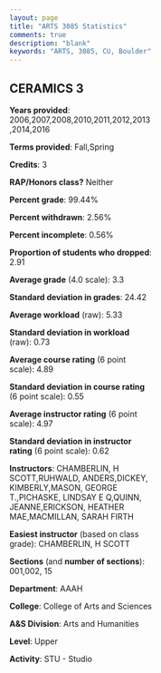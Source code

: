 ```yaml
---
layout: page
title: "ARTS 3085 Statistics"
comments: true
description: "blank"
keywords: "ARTS, 3085, CU, Boulder"
--- 
```

<head>
<script src="https://ajax.googleapis.com/ajax/libs/jquery/2.1.3/jquery.min.js"></script>
<script src="https://dl.dropboxusercontent.com/s/pc42nxpaw1ea4o9/highcharts.js?dl=0"></script>
<!-- <script src="../assets/js/highcharts.js"></script> -->
<style type="text/css">@font-face {
	font-family: "Bebas Neue";
	src: url(https://www.filehosting.org/file/details/544349/BebasNeue%20Regular.otf) format("opentype");
	}
	h1.Bebas { 
		font-family: "Bebas Neue", Verdana, Tahoma;
	}
</style>
</head>
<body>
	<div id="container" style="float: right; width: 45%; height: 88%; margin-left: 2.5%; margin-right: 2.5%;"></div>
	<script language="JavaScript">
		$(document).ready(function() {
		var chart = {type: 'column'};
		var title = {text: 'Grade Distribution'};
		var xAxis = {categories: ['A','B','C','D','F'],crosshair: true};
		var yAxis = {min: 0,title: {text: 'Percentage'}};
		var tooltip = {headerFormat: '<center><b><span style="font-size:20px">{point.key}</span></b></center>',
		               pointFormat: '<td style="padding:0"><b>{point.y:.1f}%</b></td>',
		               footerFormat: '</table>',shared: true,useHTML: true};
		var plotOptions = {column: {pointPadding: 0.0,borderWidth: 0}};  
		var credits = {enabled: false};var series= [{name: 'Percent',data: [48.74,41.21,7.54,1.01,1.51,]}];
		var json = {};
		json.chart = chart;
		json.title = title;
		json.tooltip = tooltip;
		json.xAxis = xAxis;
		json.yAxis = yAxis;  
		json.series = series;
		json.plotOptions = plotOptions;  
		json.credits = credits;
		$('#container').highcharts(json);
	});
	</script>
</body>
			   
## CERAMICS 3

**Years provided**: 2006,2007,2008,2010,2011,2012,2013,2014,2016

**Terms provided**: Fall,Spring

**Credits**: 3

**RAP/Honors class?** Neither

**Percent grade**: 99.44%

**Percent withdrawn**: 2.56%

**Percent incomplete**: 0.56%

**Proportion of students who dropped**: 2.91

**Average grade** (4.0 scale): 3.3

**Standard deviation in grades**: 24.42

**Average workload** (raw): 5.33

**Standard deviation in workload** (raw): 0.73

**Average course rating** (6 point scale): 4.89

**Standard deviation in course rating** (6 point scale): 0.55

**Average instructor rating** (6 point scale): 4.97

**Standard deviation in instructor rating** (6 point scale): 0.62

**Instructors**: CHAMBERLIN, H SCOTT,RUHWALD, ANDERS,DICKEY, KIMBERLY,MASON, GEORGE T.,PICHASKE, LINDSAY E Q,QUINN, JEANNE,ERICKSON, HEATHER MAE,MACMILLAN, SARAH FIRTH

**Easiest instructor** (based on class grade): CHAMBERLIN, H SCOTT

**Sections** (and **number of sections**): 001,002, 15

**Department**: AAAH

**College**: College of Arts and Sciences

**A&S Division**: Arts and Humanities

**Level**: Upper

**Activity**: STU - Studio